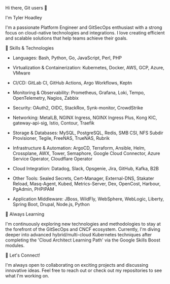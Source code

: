 Hi there, Git users 👋

I'm Tyler Hoadley

I'm a passionate Platform Engineer and GitSecOps enthusiast with a strong focus on cloud-native technologies and integrations. I love creating efficient and scalable solutions that help teams achieve their goals.

🔧 Skills & Technologies

- Languages: Bash, Python, Go, JavaScript, Perl, PHP

- Virtualization & Containerization: Kubernetes, Docker, AWS, GCP, Azure, VMware

- CI/CD: GitLab CI, GitHub Actions, Argo Workflows, Keptn

- Monitoring & Observability: Prometheus, Grafana, Loki, Tempo, OpenTelemetry, Nagios, Zabbix

- Security: OAuth2, OIDC, StackRox, Synk-monitor, CrowdStrike

- Networking: MetalLB, NGINX Ingress, NGINX Ingress Plus, Kong KIC, gateway-api-sig, Istio, Contour, Traefik

- Storage & Databases: MySQL, PostgreSQL, Redis, SMB CSI, NFS Subdir Provisioner, Tegile, FreeNAS, TrueNAS, Rubrik

- Infrastructure & Automation: ArgoCD, Terraform, Ansible, Helm, Crossplane, AWX, Tower, Semaphore, Google Cloud Connector, Azure Service Operator, Cloudflare Operator

- Cloud Integration: Datadog, Slack, Opsgenie, Jira, GitHub, Kafka, B2B

- Other Tools: Sealed Secrets, Cert-Manager, External-DNS, Stakater Reload, Masq-Agent, Kubed, Metrics-Server, Dex, OpenCost, Harbour, PgAdmin, PHPIPAM

- Application Middleware: JBoss, WildFly, WebSphere, WebLogic, Liberty, Spring Boot, Drupal, Node.js, Python


🌱 Always Learning

I'm continuously exploring new technologies and methodologies to stay at the forefront of the GitSecOps and CNCF ecosystem. Currently, I'm diving deeper into advanced hybrid/multi-cloud Kubernetes techniques after completing the 'Cloud Architect Learning Path' via the Google Skills Boost modules.


💬 Let's Connect!

I'm always open to collaborating on exciting projects and discussing innovative ideas. Feel free to reach out or check out my repositories to see what I'm working on.

